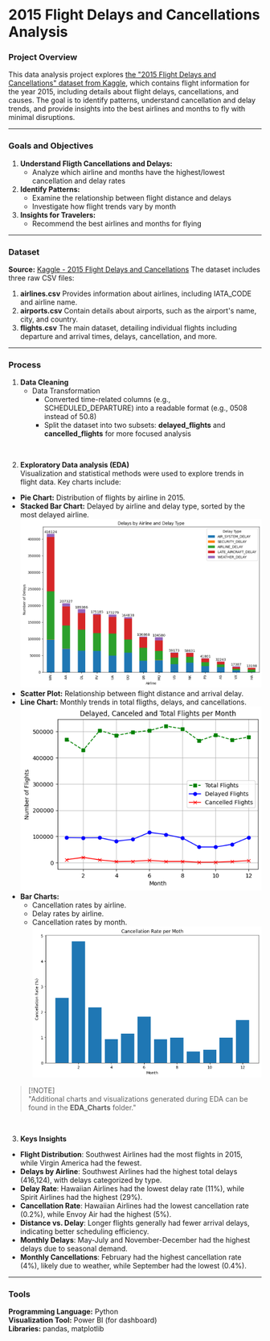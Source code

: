 # 2015 Flight Delays and Cancellations Analysis

### Project Overview
This data analysis project explores [the "2015 Flight Delays and Cancellations" dataset from Kaggle](https://www.kaggle.com/datasets/usdot/flight-delays), which contains flight information for the year 2015, including details about flight delays, cancellations, and causes. The goal is to identify patterns, understand cancellation and delay trends, and provide insights into the best airlines and months to fly with minimal disruptions.

___

### Goals and Objectives
1. **Understand Fligth Cancellations and Delays:**
    - Analyze which airline and months have the highest/lowest cancellation and delay rates
2. **Identify Patterns:**
    - Examine the relationship between flight distance and delays
    - Investigate how flight trends vary by month
3. **Insights for Travelers:**
    - Recommend the best airlines and months for flying

___

### Dataset
**Source:** [Kaggle - 2015 Flight Delays and Cancellations](https://www.kaggle.com/datasets/usdot/flight-delays)
The dataset includes three raw CSV files:
1. **airlines.csv** Provides information about airlines, including IATA_CODE and airline name.
2. **airports.csv** Contain details about airports, such as the airport's name, city, and country.
3. **flights.csv** The main dataset, detailing individual flights including departure and arrival times, delays, cancellation, and more.

___

### Process
1. **Data Cleaning**
    - Data Transformation
        - Converted time-related columns (e.g., SCHEDULED_DEPARTURE) into a readable format (e.g., 0508 instead of 50.8)
        - Split the dataset into two subsets: **delayed_flights** and **cancelled_flights** for more focused analysis

<br>

2. **Exploratory Data analysis (EDA)** <br>
Visualization and statistical methods were used to explore trends in flight data.
Key charts include:
- **Pie Chart:** Distribution of flights by airline in 2015.
- **Stacked Bar Chart:** Delayed by airline and delay type, sorted by the most delayed airline.
![Stacked Bar](EDA_Charts/total_delay_type_airline.png)
- **Scatter Plot:** Relationship between flight distance and arrival delay.
- **Line Chart:** Monthly trends in total fligths, delays, and cancellations.
![Pie Chart](EDA_Charts/delay_cancel_total_month.png)
- **Bar Charts:**
    - Cancellation rates by airline.
    - Delay rates by airline.
    - Cancellation rates by month.
    ![Bar Chart](EDA_Charts/cancellation_rate_month.png)

> [!NOTE] <br>
> "Additional charts and visualizations generated during EDA can be found in the **EDA_Charts** folder."

<br>

3. **Keys Insights** <br>
- **Flight Distribution**: Southwest Airlines had the most flights in 2015, while Virgin America had the fewest.  
- **Delays by Airline**: Southwest Airlines had the highest total delays (416,124), with delays categorized by type.  
- **Delay Rate**: Hawaiian Airlines had the lowest delay rate (11%), while Spirit Airlines had the highest (29%).  
- **Cancellation Rate**: Hawaiian Airlines had the lowest cancellation rate (0.2%), while Envoy Air had the highest (5%).  
- **Distance vs. Delay**: Longer flights generally had fewer arrival delays, indicating better scheduling efficiency.  
- **Monthly Delays**: May-July and November-December had the highest delays due to seasonal demand.  
- **Monthly Cancellations**: February had the highest cancellation rate (4%), likely due to weather, while September had the lowest (0.4%).  

___

### Tools
**Programming Language:** Python <br>
**Visualization Tool:** Power BI (for dashboard) <br>
**Libraries:** pandas, matplotlib